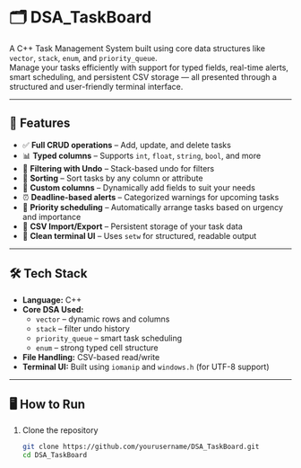 # 🗂️ DSA_TaskBoard

A C++ Task Management System built using core data structures like `vector`, `stack`, `enum`, and `priority_queue`.  
Manage your tasks efficiently with support for typed fields, real-time alerts, smart scheduling, and persistent CSV storage — all presented through a structured and user-friendly terminal interface.

---

## 🚀 Features

- ✅ **Full CRUD operations** – Add, update, and delete tasks
- 📊 **Typed columns** – Supports `int`, `float`, `string`, `bool`, and more
- 🔁 **Filtering with Undo** – Stack-based undo for filters
- 🧮 **Sorting** – Sort tasks by any column or attribute
- 📌 **Custom columns** – Dynamically add fields to suit your needs
- ⏰ **Deadline-based alerts** – Categorized warnings for upcoming tasks
- 🧠 **Priority scheduling** – Automatically arrange tasks based on urgency and importance
- 📁 **CSV Import/Export** – Persistent storage of your task data
- 🧾 **Clean terminal UI** – Uses `setw` for structured, readable output

---

## 🛠️ Tech Stack

- **Language:** C++
- **Core DSA Used:**
  - `vector` – dynamic rows and columns
  - `stack` – filter undo history
  - `priority_queue` – smart task scheduling
  - `enum` – strong typed cell structure
- **File Handling:** CSV-based read/write
- **Terminal UI:** Built using `iomanip` and `windows.h` (for UTF-8 support)

---

## 🖥️ How to Run

1. Clone the repository  
   ```bash
   git clone https://github.com/yourusername/DSA_TaskBoard.git
   cd DSA_TaskBoard
